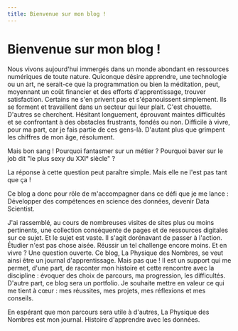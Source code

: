 ```yaml
---
title: Bienvenue sur mon blog !
---
```


# Bienvenue sur mon blog !


Nous vivons aujourd'hui immergés dans un monde abondant en ressources numériques de toute nature.
Quiconque désire apprendre, une technologie ou un art, ne serait-ce que la programmation ou bien la méditation, peut, moyennant un coût financier et des efforts d'apprentissage, trouver satisfaction.
Certains ne s'en privent pas et s'épanouissent simplement. Ils se forment et travaillent dans un secteur qui leur plait. C'est chouette. 
D'autres se cherchent. Hésitant longuement, éprouvant maintes difficultés et se confrontant à des obstacles frustrants, fondés ou non. Difficile à vivre, pour ma part, car je fais partie de ces gens-là. D'autant plus que grimpent les chiffres de mon âge, résolument.

Mais bon sang ! Pourquoi fantasmer sur un métier ? Pourquoi baver sur le job dit "le plus sexy du XXIᵉ siècle" ?

La réponse à cette question peut paraître simple. Mais elle ne l'est pas tant que ça !

Ce blog a donc pour rôle de m'accompagner dans ce défi que je me lance : Développer des compétences en science des données, devenir Data Scientist.

J'ai rassemblé, au cours de nombreuses visites de sites plus ou moins pertinents, une collection conséquente de pages et de ressources digitales sur ce sujet. Et le sujet est vaste.
Il s'agit dorénavant de passer à l'action. Étudier n'est pas chose aisée. Réussir un tel challenge encore moins. Et en vivre ? Une question ouverte.
Ce blog, La Physique des Nombres, se veut ainsi être un journal d'apprentissage. Mais pas que !
Il est un support qui me permet, d'une part, de raconter mon histoire et cette rencontre avec la discipline : évoquer des choix de parcours, ma progression, les difficultés. D'autre part, ce blog sera un portfolio. Je souhaite mettre en valeur ce qui me tient à cœur :  mes réussites, mes projets, mes réflexions et mes conseils. 

En espérant que mon parcours sera utile à d'autres, La Physique des Nombres est mon journal. Histoire d'apprendre avec les données.
